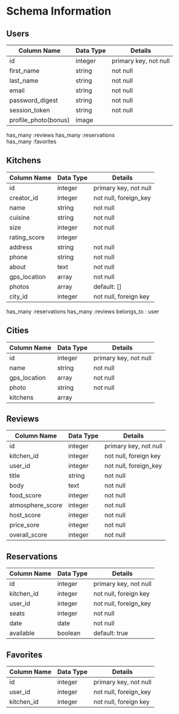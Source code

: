# **Schema Information**  

## **Users**  

Column Name | Data Type | Details  
--- | --- | ---  
id | integer | primary key, not null  
first_name | string | not null  
last_name | string | not null  
email | string | not null  
password_digest | string | not null  
session_token | string | not null  
profile_photo(bonus) | image |  

has_many :reviews
has_many :reservations  
has_many :favorites

## **Kitchens**  

Column Name | Data Type | Details  
--- | --- | ---  
id | integer | primary key, not null  
creator_id | integer | not null, foreign_key   
name | string | not null  
cuisine | string | not null  
size | integer | not null    
rating_score | integer |       
address | string | not null  
phone | string | not null  
about | text | not null  
gps_location | array |  not null  
photos | array | default: []  
city_id | integer | not null, foreign key  

has_many :reservations
has_many :reviews
belongs_to : user

## **Cities**  

Column Name | Data Type | Details  
--- | --- | ---  
id | integer | primary key, not null  
name | string | not null  
gps_location | array |  not null  
photo | string | not null  
kitchens | array |

## **Reviews**  

Column Name | Data Type | Details  
--- | --- | ---  
id | integer | primary key, not null  
kitchen_id | integer | not null, foreign key  
user_id | integer | not null, foreign_key  
title | string | not null  
body | text | not null  
food_score | integer | not null
atmosphere_score | integer | not null
host_score | integer | not null
price_sore | integer | not null
overall_score | integer | not null

## **Reservations**  

Column Name | Data Type | Details  
--- | --- | ---  
id | integer | primary key, not null  
kitchen_id | integer | not null, foreign key  
user_id | integer | not null, foreign_key  
seats | integer | not null  
date | date | not null  
available | boolean | default: true  


## **Favorites**  
Column Name | Data Type | Details  
--- | --- | ---
id | integer | primary key, not null  
user_id | integer | not null, foreign_key  
kitchen_id | integer | not null, foreign key  
